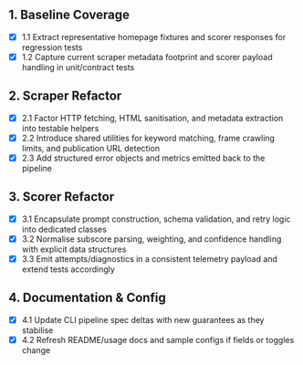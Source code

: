 ## 1. Baseline Coverage
- [x] 1.1 Extract representative homepage fixtures and scorer responses for regression tests
- [x] 1.2 Capture current scraper metadata footprint and scorer payload handling in unit/contract tests

## 2. Scraper Refactor
- [x] 2.1 Factor HTTP fetching, HTML sanitisation, and metadata extraction into testable helpers
- [x] 2.2 Introduce shared utilities for keyword matching, frame crawling limits, and publication URL detection
- [x] 2.3 Add structured error objects and metrics emitted back to the pipeline

## 3. Scorer Refactor
- [x] 3.1 Encapsulate prompt construction, schema validation, and retry logic into dedicated classes
- [x] 3.2 Normalise subscore parsing, weighting, and confidence handling with explicit data structures
- [x] 3.3 Emit attempts/diagnostics in a consistent telemetry payload and extend tests accordingly

## 4. Documentation & Config
- [x] 4.1 Update CLI pipeline spec deltas with new guarantees as they stabilise
- [x] 4.2 Refresh README/usage docs and sample configs if fields or toggles change
